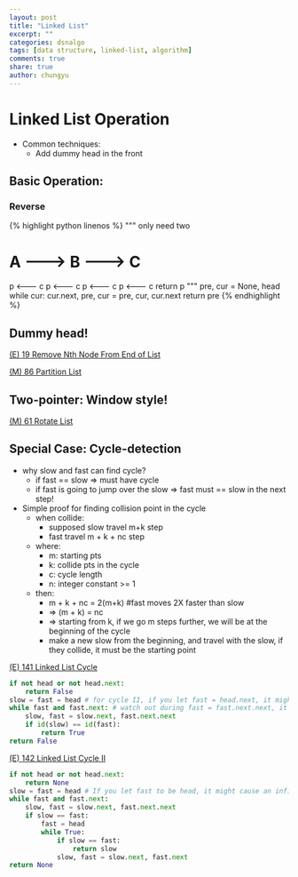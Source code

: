 ```yaml
---
layout: post
title: "Linked List"
excerpt: ""
categories: dsnalgo
tags: [data structure, linked-list, algorithm]
comments: true
share: true
author: chungyu
---
```


# Linked List Operation
- Common techniques:
  - Add dummy head in the front

## Basic Operation:
### Reverse
{% highlight python linenos %}
"""
only need two
#      A ---> B ---> C      #
p <--- c
       p <--- c
              p <--- c
                     p <--- c
return p
"""
pre, cur = None, head
while cur:
    cur.next, pre, cur = pre, cur, cur.next
return pre
{% endhighlight %}


## Dummy head!
[(E) 19 Remove Nth Node From End of List](https://leetcode.com/problems/remove-nth-node-from-end-of-list/)

[(M) 86 Partition List](https://leetcode.com/problems/partition-list/)

## Two-pointer: Window style!
[(M) 61 Rotate List](https://leetcode.com/problems/rotate-list/)

## Special Case: Cycle-detection
- why slow and fast can find cycle?
    - if fast == slow => must have cycle
    - if fast is going to jump over the slow => fast must == slow in the next step!
- Simple proof for finding collision point in the cycle
    - when collide:
        - supposed slow travel m+k step
        - fast travel m + k + nc step
    - where:
        - m: starting pts
        - k: collide pts in the cycle
        - c: cycle length
        - n: integer constant >= 1
    - then:
        - m + k + nc = 2(m+k) #fast moves 2X faster than slow
        - => (m + k) = nc
        - => starting from k, if we go m steps further, we will be at the beginning of the cycle
        - make a new slow from the beginning, and travel with the slow, if they collide, it must be the starting point

[(E) 141 Linked List Cycle](https://leetcode.com/problems/linked-list-cycle/)
```python
if not head or not head.next:
    return False
slow = fast = head # for cycle II, if you let fast = head.next, it might fail. do it for consistency
while fast and fast.next: # watch out during fast = fast.next.next, it might become None
    slow, fast = slow.next, fast.next.next
    if id(slow) == id(fast):
        return True
return False
```
[(E) 142 Linked List Cycle II](https://leetcode.com/problems/linked-list-cycle-ii/)
```python
if not head or not head.next:
    return None
slow = fast = head # If you let fast to be head, it might cause an infinite loop on case like [1, 2] repeated
while fast and fast.next:
    slow, fast = slow.next, fast.next.next
    if slow == fast:
        fast = head
        while True:
            if slow == fast:
                return slow
            slow, fast = slow.next, fast.next
return None
```
